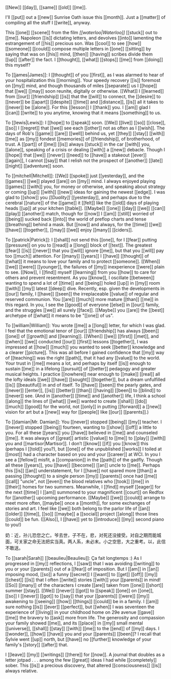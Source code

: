 [[New]] [[day]], [[same]] [[old]] [[me]].

I'll [[put]] out a [[new]] Sunrise Oath issue this [[month]]. Just a [[matter]] of compiling all the stuff I [[write]], anyway.

This [[one]] [[scene]] from the film *[[waterloo|Waterloo]]* [[stuck]] out to [[me]]. Napoleon [[is]] dictating letters, and devolves [[into]] lamenting the estrangement of [[his]] precious son. Was [[cool]] to see [[how]] [[someone]] [[could]] compose multiple letters in [[one]] [[sitting]] by saying that was on [[his]] mind, [[then]] [[having]] scribes divide them [[up]] [[after]] the fact. I [[thought]], [[what]] [[stops]] [[me]] from [[doing]] this myself?

To [[james|James]]: I [[thought]] of you [[first]], as I was alarmed to hear of your hospitalization this [[morning]]. Your speedy recovery [[is]] foremost on [[my]] mind, and though thousands of miles [[separate]] us I [[hope]] that [[we]] [[may]] soon reunite, digitally or otherwise. [[What]] I [[learned]] from [[our]] [[friendship]] [[is]] that the [[will]] to connect, the [[desire]] to [[never]] be [[apart]] [[despite]] [[time]] and [[distance]], [[is]] all it takes to [[never]] be [[alone]]. For this [[lesson]] I [[thank]] you. I [[am]] glad I [[can]] [[write]] to you anytime, knowing that it means [[something]] to us.

To [[lewis|Lewis]]: I [[hope]] to [[speak]] soon. [[We]] [[live]] [[so]] [[close]], [[so]] I [[regret]] that [[we]] see each [[other]] not as often as I [[wish]]. The days of Rob's [[game]] [[are]] [[well]] behind us, yet [[they]] [[stay]] [[with]] [[me]] as [[my]] fondest [[memories]] of [[friendship]], of brotherhood, of trust. A [[part]] of [[me]] [[is]] always [[stuck]] in the car [[with]] you, [[alone]], speaking of a crisis or dealing [[with]] a [[new]] debacle. Though I [[hope]] that [[we]] [[never]] [[need]] to [[have]] a stakeout [[ever]] [[again]], I cannot [[say]] that I relish not the prospect of [[another]] [[late]] [[night]] [[adventure]] soon.

To [[mitchell|Mitchell]]: [[We]] [[spoke]] just [[yesterday]], and the [[games]] [[we]] played [[are]] on [[my]] mind. I always enjoyed playing [[games]] [[with]] you, for money or otherwise, and speaking about strategy or coming [[up]] [[with]] [[new]] ideas for gaining the newest [[edge]]. I was glad to [[show]] you *[[Duality]]* [[yesterday]], and perhaps due to the cerebral [[nature]] of the [[game]] it [[felt]] like the [[old]] days of playing heads [[up]] at your kitchen [[table]]. [[Maybe]] [[one]] [[day]] [[we]] [[can]] [[play]] [[another]] match, though for [[now]] I [[am]] [[still]] worried of [[being]] sucked back [[into]] the world of preflop charts and tense [[breathing]] behind a mask. But [[now]] and always, for the [[time]] [[we]] [[have]] [[together]], [[may]] [[we]] enjoy [[many]] [[ciders]].

To [[patrick|Patrick]]: I [[shall]] not send this [[one]], for I [[fear]] putting [[pressure]] on you to [[read]] a [[long]] block of [[text]]. The greatest [[fear]] [[is]] [[never]] that you [[will]] ignore [[me]], but that you [[will]] pay too [[much]] attention. For [[many]] [[years]] I [[have]] [[thought]] of [[what]] it means to love your family and to protect [[someone]]. [[When]] [[we]] [[were]] [[younger]], the failures of [[my]] inexperience [[were]] plain to see. [[Now]], I [[find]] myself [[learning]] from you [[how]] to care for others and prevent resentment. As you [[know]], I oscillate [[between]] wanting to spend a lot of [[time]] and [[being]] holed [[up]] in [[my]] room [[with]] [[my]] latest [[deep]] dive. Recently, esp. given the developments in [[our]] family, I [[have]] [[seen]] the irreplaceable [[value]] of regular and reserved communion. You [[are]] [[much]] more mature [[than]] [[me]] in this regard. In you, I see the [[good]] of everyone [[else]] in [[our]] family, and the struggles [[we]] all surely [[face]]. [[Maybe]] you [[are]] the [[best]] archetype of [[what]] it means to be "[[one]] of us". 

To [[william|William]]: You wrote [[me]] a [[long]] letter, for which I was glad. I feel that the emotional tenor of [[our]] [[friendship]] has always [[been]] [[one]] of [[growth]] and [[learning]]. [[When]] [[we]] [[first]] [[met]], and [[when]] [[we]] conducted [[our]] [[first]] lessons [[together]], I was impressed at [[how]] [[much]] you wanted to seek [[better]] knowledge and a clearer [[picture]]. This was all before I gained confidence that [[my]] way of [[teaching]] was the right [[path]], that it had any [[value]] to the world. Your trust in [[me]] means a lot, and perhaps by itself [[is]] enough to sustain [[me]] in a lifelong [[pursuit]] of [[better]] pedagogy and greater musical heights. I practice [[nowhere]] near enough to [[make]] [[real]] all the lofty ideals [[we]] [[have]] [[sought]] [[together]], but a dream unfulfilled [[is]] [[beautiful]] in and of itself. To [[have]] [[seen]] the pearly gates, and [[never]] [[enter]], [[is]] [[better]] [[than]] [[having]] [[been]] to [[blind]] to [[never]] see. (And in [[another]] [[time]] and [[another]] life, I think a school [[along]] the lines of [[what]] [[we]] wanted to create [[shall]] [[do]] [[much]] [[good]] for the world, not [[only]] in putting [[forward]] a [[new]] vision for art but a [[new]] way for [[people]] like [[our]] [[parents]].)

To [[damian|Mr. Damian]]: You [[never]] stopped [[being]] [[my]] teacher. I [[never]] stopped [[being]] fourteen, wanting to [[show]] [[off]] a little to you. For all these [[years]] you [[have]] believed in [[me]] and counseled [[me]]. It was always of [[great]] artistic [[value]] to [[me]] to [[play]] [[with]] you and [[martisor|Martisor]]. I don’t [[know]] [[if]] you [[know]] this (perhaps I [[told]] you?), but [[one]] of the unpublished [[works]] I toiled at [[most]] had a character based on you and your [[career]] at WCI. In you I see a [[fellow]] misfit, a [[companion]] in the [[path]] of the gadfly. Though all these [[years]], you [[have]] [[become]] [[an]] uncle to [[me]]. Perhaps this [[is]] [[an]] understatement, for I [[have]] not spared more [[than]] a passing [[thought]] to a single person [[my]] [[parents]] once had [[me]] [[call]] "uncle", not [[even]] the blood relatives who [[took]] [[me]] in [[their]] homes for two summers. Meanwhile, I [[find]] myself [[eager]] for the next [[time]] I [[am]] summoned to your magnificent [[court]] on Redfox for [[another]] upcoming performance. [[Maybe]] [[we]] [[could]] arrange to meet more often, [[maybe]] once a [[month]], for some exchanges of stories and art. I feel like [[we]] both belong to the parlor life of [[an]] [[older]] [[time]], [[so]] [[maybe]] a [[social]] project [[along]] those lines [[could]] be fun. ([[Also]], I [[have]] yet to [[introduce]] [[my]] second piano to you!)

奶：近，孙儿恐您之亡。爷去世，子不在，悲，对死还没接受。对自之期而能城面，可关家之命无法把实当真。两人系，未必末。小之空思，大之重考。以，此信不敢送。

To [[sarah|Sarah]] [[beaulieu|Beaulieu]]: Ça fait longtemps :) As I progressed in [[my]] reflections, I [[saw]] that I was avoiding [[writing]] to you or your [[parents]] out of a [[fear]] of imposition. But I [[am]] in [[an]] imposing mood, [[so]] a funny [[secret]] I [[want]] to [[get]] [[off]] [[my]] [[chest]] [[is]] that I often [[write]] stories [[with]] your [[parents]] in mind! [[So]] [[many]] of the characters I create [[are]] taken from [[one]] [[short]] summer [[stay]]. [[We]] [[never]] [[got]] to [[speak]] [[one]] on [[one]], [[so]] I [[never]] [[got]] to [[say]] that your [[parents]] [[were]] [[my]] awakening to [[seeing]] [[how]] [[things]] [[could]] be in a family. I [[am]] sure nothing [[is]] [[ever]] [[perfect]], but [[when]] I was seventeen the experience of [[living]] in your childhood home on 29e avenue [[gave]] [[me]] the bravery to [[ask]] more from life. The generosity and compassion your family showed [[me]], and its [[place]] in [[my]] small mental [[universe]], [[shall]] [[stay]] [[with]] [[me]] to the [[end]] of [[my]] days. I [[wonder]], [[how]] [[have]] you and your [[parents]] [[been]]? I recall that Sylvie went [[up]] north, but [[have]] no [[further]] knowledge of your family's [[story]] [[after]] that.

I [[leave]] [[my]] [[writings]] [[there]] for [[now]]. A journal that doubles as a letter jotpad . . . among the few [[great]] ideas I had while [[completely]] sober. This [[is]] a precious discovery, that altered [[consciousness]] [[is]] always relative.